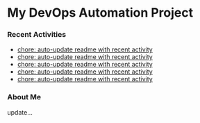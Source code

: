 # My DevOps Automation Project

### Recent Activities
<!-- activity:START -->
- [chore: auto-update readme with recent activity](https://github.com/kaigiii/mybowling-app/commit/f8966108bb637073e5c0b4d36c224c12fa88e489)
- [chore: auto-update readme with recent activity](https://github.com/kaigiii/mybowling-app/commit/9e718235d35e67fa12eb034dff6f46c2d77ae367)
- [chore: auto-update readme with recent activity](https://github.com/kaigiii/mybowling-app/commit/6b3d3f27a7df26a27a6e41b80f3ebdbcf9cd642e)
- [chore: auto-update readme with recent activity](https://github.com/kaigiii/mybowling-app/commit/9a9fdad5a75183413eee5c04056d5fc2eecc6211)
- [chore: auto-update readme with recent activity](https://github.com/kaigiii/mybowling-app/commit/849c91506e5bc74bce5d9ff172fa6788d9865060)
<!-- activity:END -->

### About Me
<!-- MYLINKS:START -->
<!-- MYLINKS:END -->

update...

